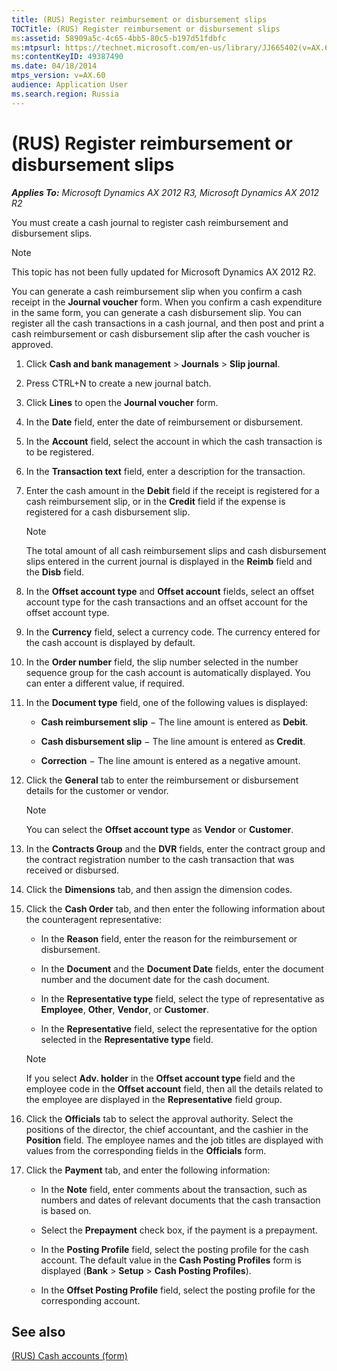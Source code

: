 ```yaml
---
title: (RUS) Register reimbursement or disbursement slips
TOCTitle: (RUS) Register reimbursement or disbursement slips
ms:assetid: 58909a5c-4c65-4bb5-80c5-b197d51fdbfc
ms:mtpsurl: https://technet.microsoft.com/en-us/library/JJ665402(v=AX.60)
ms:contentKeyID: 49387490
ms.date: 04/18/2014
mtps_version: v=AX.60
audience: Application User
ms.search.region: Russia
---
```


# (RUS) Register reimbursement or disbursement slips 


_**Applies To:** Microsoft Dynamics AX 2012 R3, Microsoft Dynamics AX 2012 R2_

You must create a cash journal to register cash reimbursement and disbursement slips.


> [!NOTE]
> <P>This topic has not been fully updated for Microsoft Dynamics AX 2012 R2.</P>



You can generate a cash reimbursement slip when you confirm a cash receipt in the **Journal voucher** form. When you confirm a cash expenditure in the same form, you can generate a cash disbursement slip. You can register all the cash transactions in a cash journal, and then post and print a cash reimbursement or cash disbursement slip after the cash voucher is approved.

1.  Click **Cash and bank management** \> **Journals** \> **Slip journal**.

2.  Press CTRL+N to create a new journal batch.

3.  Click **Lines** to open the **Journal voucher** form.

4.  In the **Date** field, enter the date of reimbursement or disbursement.

5.  In the **Account** field, select the account in which the cash transaction is to be registered.

6.  In the **Transaction text** field, enter a description for the transaction.

7.  Enter the cash amount in the **Debit** field if the receipt is registered for a cash reimbursement slip, or in the **Credit** field if the expense is registered for a cash disbursement slip.
    

    > [!NOTE]
    > <P>The total amount of all cash reimbursement slips and cash disbursement slips entered in the current journal is displayed in the <STRONG>Reimb</STRONG> field and the <STRONG>Disb</STRONG> field.</P>



8.  In the **Offset account type** and **Offset account** fields, select an offset account type for the cash transactions and an offset account for the offset account type.

9.  In the **Currency** field, select a currency code. The currency entered for the cash account is displayed by default.

10. In the **Order number** field, the slip number selected in the number sequence group for the cash account is automatically displayed. You can enter a different value, if required.

11. In the **Document type** field, one of the following values is displayed:
    
      - **Cash reimbursement slip** − The line amount is entered as **Debit**.
    
      - **Cash disbursement slip** − The line amount is entered as **Credit**.
    
      - **Correction** − The line amount is entered as a negative amount.

12. Click the **General** tab to enter the reimbursement or disbursement details for the customer or vendor.
    

    > [!NOTE]
    > <P>You can select the <STRONG>Offset account type</STRONG> as <STRONG>Vendor</STRONG> or <STRONG>Customer</STRONG>.</P>



13. In the **Contracts Group** and the **DVR** fields, enter the contract group and the contract registration number to the cash transaction that was received or disbursed.

14. Click the **Dimensions** tab, and then assign the dimension codes.

15. Click the **Cash Order** tab, and then enter the following information about the counteragent representative:
    
      - In the **Reason** field, enter the reason for the reimbursement or disbursement.
    
      - In the **Document** and the **Document Date** fields, enter the document number and the document date for the cash document.
    
      - In the **Representative type** field, select the type of representative as **Employee**, **Other**, **Vendor**, or **Customer**.
    
      - In the **Representative** field, select the representative for the option selected in the **Representative type** field.
    

    > [!NOTE]
    > <P>If you select <STRONG>Adv. holder</STRONG> in the <STRONG>Offset account type</STRONG> field and the employee code in the <STRONG>Offset account</STRONG> field, then all the details related to the employee are displayed in the <STRONG>Representative</STRONG> field group.</P>



16. Click the **Officials** tab to select the approval authority. Select the positions of the director, the chief accountant, and the cashier in the **Position** field. The employee names and the job titles are displayed with values from the corresponding fields in the **Officials** form.

17. Click the **Payment** tab, and enter the following information:
    
      - In the **Note** field, enter comments about the transaction, such as numbers and dates of relevant documents that the cash transaction is based on.
    
      - Select the **Prepayment** check box, if the payment is a prepayment.
    
      - In the **Posting Profile** field, select the posting profile for the cash account. The default value in the **Cash Posting Profiles** form is displayed (**Bank** \> **Setup** \> **Cash Posting Profiles**).
    
      - In the **Offset Posting Profile** field, select the posting profile for the corresponding account.

## See also

[(RUS) Cash accounts (form)](https://technet.microsoft.com/en-us/library/jj665230\(v=ax.60\))

  


